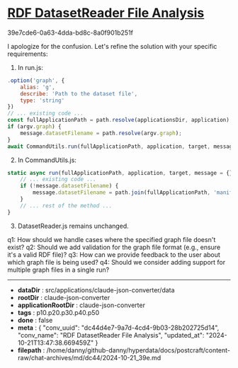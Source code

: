 # [RDF DatasetReader File Analysis](https://claude.ai/chat/dc44d4e7-9a7d-4cd4-9b03-28b202725d14)

39e7cde6-0a63-4dda-bd8c-8a0f901b251f

 I apologize for the confusion. Let's refine the solution with your specific requirements:

1. In run.js:
```javascript
.option('graph', {
    alias: 'g',
    describe: 'Path to the dataset file',
    type: 'string'
})
// ... existing code ...
const fullApplicationPath = path.resolve(applicationsDir, application);
if (argv.graph) {
    message.datasetFilename = path.resolve(argv.graph);
}
await CommandUtils.run(fullApplicationPath, application, target, message);
```

2. In CommandUtils.js:
```javascript
static async run(fullApplicationPath, application, target, message = {}) {
    // ... existing code ...
    if (!message.datasetFilename) {
        message.datasetFilename = path.join(fullApplicationPath, 'manifest.ttl');
    }
    // ... rest of the method ...
}
```

3. DatasetReader.js remains unchanged.

q1: How should we handle cases where the specified graph file doesn't exist?
q2: Should we add validation for the graph file format (e.g., ensure it's a valid RDF file)?
q3: How can we provide feedback to the user about which graph file is being used?
q4: Should we consider adding support for multiple graph files in a single run?

---

* **dataDir** : src/applications/claude-json-converter/data
* **rootDir** : claude-json-converter
* **applicationRootDir** : claude-json-converter
* **tags** : p10.p20.p30.p40.p50
* **done** : false
* **meta** : {
  "conv_uuid": "dc44d4e7-9a7d-4cd4-9b03-28b202725d14",
  "conv_name": "RDF DatasetReader File Analysis",
  "updated_at": "2024-10-21T13:47:38.669459Z"
}
* **filepath** : /home/danny/github-danny/hyperdata/docs/postcraft/content-raw/chat-archives/md/dc44/2024-10-21_39e.md